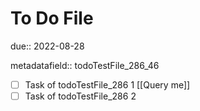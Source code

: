 # To Do File

due:: 2022-08-28

metadatafield:: todoTestFile_286\_46

- [ ] Task of todoTestFile_286 1 [[Query me]]
- [ ] Task of todoTestFile_286 2

